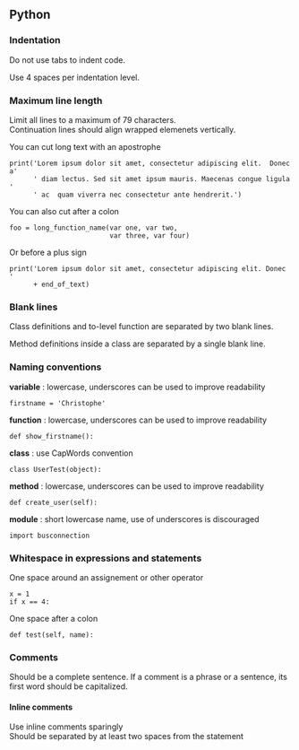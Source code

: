 ## Python

### Indentation

Do not use tabs to indent code.

Use 4 spaces per indentation level.  

### Maximum line length

Limit all lines to a maximum of 79 characters.  
Continuation lines should align wrapped elemenets vertically.

You can cut long text with an apostrophe
```
print('Lorem ipsum dolor sit amet, consectetur adipiscing elit.  Donec a'  
      ' diam lectus. Sed sit amet ipsum mauris. Maecenas congue ligula '
      ' ac  quam viverra nec consectetur ante hendrerit.')
```

You can also cut after a colon
```
foo = long_function_name(var one, var two,
                         var three, var four)
```

Or before a plus sign
```
print('Lorem ipsum dolor sit amet, consectetur adipiscing elit. Donec '
      + end_of_text)
```

### Blank lines

Class definitions and to-level function are separated by two blank lines.  

Method definitions inside a class are separated by a single blank line.  

### Naming conventions

**variable** : lowercase, underscores can be used to improve readability  
```
firstname = 'Christophe'
```
**function** : lowercase, underscores can be used to improve readability  
```
def show_firstname():
```
**class** : use CapWords convention  
```
class UserTest(object):
```
**method** : lowercase, underscores can be used to improve readability  
```
def create_user(self):
```
**module** : short lowercase name, use of underscores is discouraged  
```
import busconnection 
```
### Whitespace in expressions and statements


One space around an assignement or other operator
```
x = 1
if x == 4:
```

One space after a colon
```
def test(self, name):
```

### Comments

Should be a complete sentence. If a comment is a phrase or a sentence, its first word should be capitalized.

#### Inline comments

Use inline comments sparingly  
Should be separated by at least two spaces from the statement  




